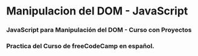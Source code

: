 # Manipulacion del DOM - JavaScript
### JavaScript para Manipulación del DOM - Curso con Proyectos
### Practica del Curso de freeCodeCamp en español.
